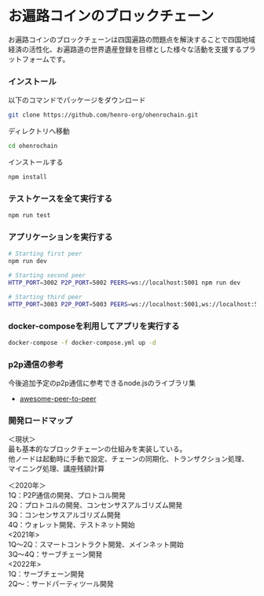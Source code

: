 # お遍路コインのブロックチェーン

お遍路コインのブロックチェーンは四国遍路の問題点を解決することで四国地域経済の活性化、お遍路道の世界遺産登録を目標とした様々な活動を支援するプラットフォームです。

### インストール

以下のコマンドでパッケージをダウンロード
```sh
git clone https://github.com/henro-org/ohenrochain.git
```

ディレクトリへ移動
```sh
cd ohenrochain
```

インストールする
```sh
npm install
```
### テストケースを全て実行する

```sh
npm run test
```

### アプリケーションを実行する

```sh
# Starting first peer
npm run dev

# Starting second peer
HTTP_PORT=3002 P2P_PORT=5002 PEERS=ws://localhost:5001 npm run dev

# Starting third peer
HTTP_PORT=3003 P2P_PORT=5003 PEERS=ws://localhost:5001,ws://localhost:5002 npm run dev
```

### docker-composeを利用してアプリを実行する

```sh
docker-compose -f docker-compose.yml up -d
```

### p2p通信の参考

今後追加予定のp2p通信に参考できるnode.jsのライブラリ集
* [awesome-peer-to-peer](https://github.com/kgryte/awesome-peer-to-peer)

### 開発ロードマップ

＜現状＞  
最も基本的なブロックチェーンの仕組みを実装している。  
他ノードは起動時に手動で設定、チェーンの同期化、トランザクション処理、
マイニング処理、講座残額計算  
  
＜2020年＞  
1Q：P2P通信の開発、プロトコル開発  
2Q：プロトコルの開発、コンセンサスアルゴリズム開発  
3Q：コンセンサスアルゴリズム開発  
4Q：ウォレット開発、テストネット開始  
<2021年>  
1Q〜2Q：スマートコントラクト開発、メインネット開始  
3Q〜4Q：サーブチェーン開発  
<2022年>  
1Q：サーブチェーン開発  
2Q〜：サードパーティツール開発  
